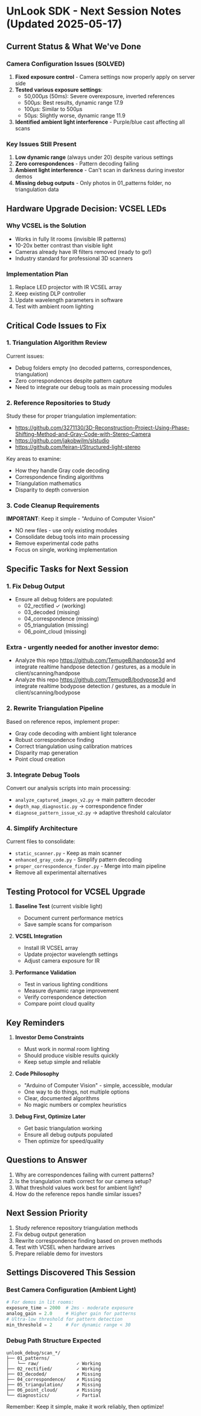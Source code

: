 # UnLook SDK - Next Session Notes (Updated 2025-05-17)

## Current Status & What We've Done

### Camera Configuration Issues (SOLVED)
1. **Fixed exposure control** - Camera settings now properly apply on server side
2. **Tested various exposure settings**:
   - 50,000μs (50ms): Severe overexposure, inverted references
   - 500μs: Best results, dynamic range 17.9
   - 100μs: Similar to 500μs
   - 50μs: Slightly worse, dynamic range 11.9  
3. **Identified ambient light interference** - Purple/blue cast affecting all scans

### Key Issues Still Present
1. **Low dynamic range** (always under 20) despite various settings
2. **Zero correspondences** - Pattern decoding failing
3. **Ambient light interference** - Can't scan in darkness during investor demos
4. **Missing debug outputs** - Only photos in 01_patterns folder, no triangulation data

## Hardware Upgrade Decision: VCSEL LEDs

### Why VCSEL is the Solution
- Works in fully lit rooms (invisible IR patterns)
- 10-20x better contrast than visible light
- Cameras already have IR filters removed (ready to go!)
- Industry standard for professional 3D scanners

### Implementation Plan
1. Replace LED projector with IR VCSEL array
2. Keep existing DLP controller  
3. Update wavelength parameters in software
4. Test with ambient room lighting

## Critical Code Issues to Fix

### 1. Triangulation Algorithm Review
Current issues:
- Debug folders empty (no decoded patterns, correspondences, triangulation)
- Zero correspondences despite pattern capture
- Need to integrate our debug tools as main processing modules

### 2. Reference Repositories to Study
Study these for proper triangulation implementation:
- https://github.com/3271130/3D-Reconstruction-Project-Using-Phase-Shifting-Method-and-Gray-Code-with-Stereo-Camera
- https://github.com/jakobwilm/slstudio  
- https://github.com/feiran-l/Structured-light-stereo

Key areas to examine:
- How they handle Gray code decoding
- Correspondence finding algorithms
- Triangulation mathematics
- Disparity to depth conversion

### 3. Code Cleanup Requirements
**IMPORTANT**: Keep it simple - "Arduino of Computer Vision"
- NO new files - use only existing modules
- Consolidate debug tools into main processing
- Remove experimental code paths
- Focus on single, working implementation

## Specific Tasks for Next Session

### 1. Fix Debug Output
- Ensure all debug folders are populated:
  - 02_rectified ✓ (working)
  - 03_decoded (missing)
  - 04_correspondence (missing) 
  - 05_triangulation (missing)
  - 06_point_cloud (missing)

### Extra - urgently needed for another investor demo:
- Analyze this repo https://github.com/TemugeB/handpose3d and integrate realtime handpose detection / gestures, as a module in client/scanning/handpose
- Analyze this repo https://github.com/TemugeB/bodypose3d and integrate realtime bodypose detection / gestures, as a module in client/scanning/bodypose

### 2. Rewrite Triangulation Pipeline
Based on reference repos, implement proper:
- Gray code decoding with ambient light tolerance
- Robust correspondence finding
- Correct triangulation using calibration matrices
- Disparity map generation
- Point cloud creation

### 3. Integrate Debug Tools
Convert our analysis scripts into main processing:
- `analyze_captured_images_v2.py` → main pattern decoder
- `depth_map_diagnostic.py` → correspondence finder
- `diagnose_pattern_issue_v2.py` → adaptive threshold calculator

### 4. Simplify Architecture
Current files to consolidate:
- `static_scanner.py` - Keep as main scanner
- `enhanced_gray_code.py` - Simplify pattern decoding
- `proper_correspondence_finder.py` - Merge into main pipeline
- Remove all experimental alternatives

## Testing Protocol for VCSEL Upgrade

1. **Baseline Test** (current visible light)
   - Document current performance metrics
   - Save sample scans for comparison

2. **VCSEL Integration**
   - Install IR VCSEL array
   - Update projector wavelength settings
   - Adjust camera exposure for IR

3. **Performance Validation**
   - Test in various lighting conditions
   - Measure dynamic range improvement
   - Verify correspondence detection
   - Compare point cloud quality

## Key Reminders

1. **Investor Demo Constraints**
   - Must work in normal room lighting
   - Should produce visible results quickly
   - Keep setup simple and reliable

2. **Code Philosophy**
   - "Arduino of Computer Vision" - simple, accessible, modular
   - One way to do things, not multiple options
   - Clear, documented algorithms
   - No magic numbers or complex heuristics

3. **Debug First, Optimize Later**
   - Get basic triangulation working
   - Ensure all debug outputs populated
   - Then optimize for speed/quality

## Questions to Answer

1. Why are correspondences failing with current patterns?
2. Is the triangulation math correct for our camera setup?
3. What threshold values work best for ambient light?
4. How do the reference repos handle similar issues?

## Next Session Priority

1. Study reference repository triangulation methods
2. Fix debug output generation
3. Rewrite correspondence finding based on proven methods
4. Test with VCSEL when hardware arrives
5. Prepare reliable demo for investors

## Settings Discovered This Session

### Best Camera Configuration (Ambient Light)
```python
# For demos in lit rooms:
exposure_time = 2000  # 2ms - moderate exposure
analog_gain = 2.0     # Higher gain for patterns
# Ultra-low threshold for pattern detection
min_threshold = 2     # For dynamic range < 30
```

### Debug Path Structure Expected
```
unlook_debug/scan_*/
├── 01_patterns/
│   └── raw/              ✓ Working
├── 02_rectified/         ✓ Working  
├── 03_decoded/           ✗ Missing
├── 04_correspondence/    ✗ Missing
├── 05_triangulation/     ✗ Missing
├── 06_point_cloud/       ✗ Missing
└── diagnostics/          ✓ Partial
```

Remember: Keep it simple, make it work reliably, then optimize!